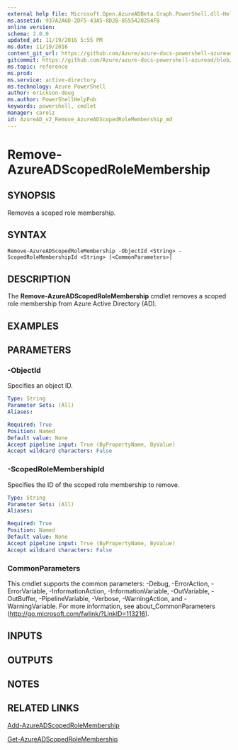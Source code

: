 ```yaml
---
external help file: Microsoft.Open.AzureADBeta.Graph.PowerShell.dll-Help.xml
ms.assetid: 937A2A6D-2DF5-43A5-8D2B-8555420254FB
online version: 
schema: 2.0.0
updated_at: 11/19/2016 5:55 PM
ms.date: 11/19/2016
content_git_url: https://github.com/Azure/azure-docs-powershell-azuread/blob/master/Azure%20AD%20Cmdlets/AzureAD/v2/Remove-AzureADScopedRoleMembership.md
gitcommit: https://github.com/Azure/azure-docs-powershell-azuread/blob/78576a00e7eab32d13180fb832c5e222accdc9ce/Azure%20AD%20Cmdlets/AzureAD/v2/Remove-AzureADScopedRoleMembership.md
ms.topic: reference
ms.prod: 
ms.service: active-directory
ms.technology: Azure PowerShell
author: erickson-doug
ms.author: PowerShellHelpPub
keywords: powershell, cmdlet
manager: carolz
id: AzureAD_v2_Remove_AzureADScopedRoleMembership_md
---
```


# Remove-AzureADScopedRoleMembership

## SYNOPSIS
Removes a scoped role membership.

## SYNTAX

```
Remove-AzureADScopedRoleMembership -ObjectId <String> -ScopedRoleMembershipId <String> [<CommonParameters>]
```

## DESCRIPTION
The **Remove-AzureADScopedRoleMembership** cmdlet removes a scoped role membership from Azure Active Directory (AD).

## EXAMPLES

## PARAMETERS

### -ObjectId
Specifies an object ID.

```yaml
Type: String
Parameter Sets: (All)
Aliases: 

Required: True
Position: Named
Default value: None
Accept pipeline input: True (ByPropertyName, ByValue)
Accept wildcard characters: False
```

### -ScopedRoleMembershipId
Specifies the ID of the scoped role membership to remove.

```yaml
Type: String
Parameter Sets: (All)
Aliases: 

Required: True
Position: Named
Default value: None
Accept pipeline input: True (ByPropertyName, ByValue)
Accept wildcard characters: False
```

### CommonParameters
This cmdlet supports the common parameters: -Debug, -ErrorAction, -ErrorVariable, -InformationAction, -InformationVariable, -OutVariable, -OutBuffer, -PipelineVariable, -Verbose, -WarningAction, and -WarningVariable. For more information, see about_CommonParameters (http://go.microsoft.com/fwlink/?LinkID=113216).

## INPUTS

## OUTPUTS

## NOTES

## RELATED LINKS

[Add-AzureADScopedRoleMembership](xref:AzureAD/v2/Add-AzureADScopedRoleMembership.md)

[Get-AzureADScopedRoleMembership](xref:AzureAD/v2/Get-AzureADScopedRoleMembership.md)
